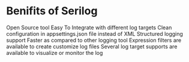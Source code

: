 # Benifits of Serilog
Open Source tool
Easy To Integrate with different log targets
Clean configuration in appsettings.json file instead of XML 
Structured logging support
Faster as compared to other logging tool
Expression filters are available to create customize log files
Several log target supports are available to visualize or monitor the log
